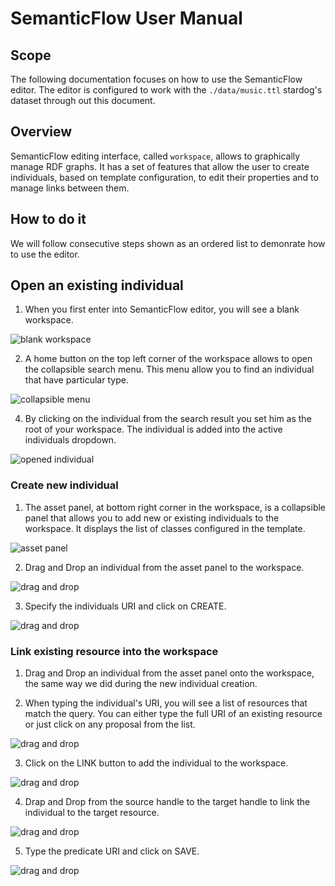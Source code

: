 # SemanticFlow User Manual

## Scope

The following documentation focuses on how to use the SemanticFlow editor. The editor is configured to work with the `./data/music.ttl` stardog's dataset through out this document.

## Overview

SemanticFlow editing interface, called `workspace`, allows to graphically manage RDF graphs. It has a set of features that allow the user to create individuals, based on template configuration, to edit their properties and to manage links between them.


## How to do it

We will follow consecutive steps shown as an ordered list to demonrate how to use the editor. 

## Open an existing individual

1. When you first enter into SemanticFlow editor, you will see a blank workspace. 

![blank workspace](./img/blank-workspace.PNG)

2. A home button on the top left corner of the workspace allows to open the collapsible search menu. This menu allow you to find an individual that have particular type. 

![collapsible menu](./img/collapsible-search-menu.PNG)

4. By clicking on the individual from the search result you set him as the root of your workspace. The individual is added into the active individuals dropdown. 

![opened individual](./img/workspace-open-individual.PNG)

### Create new individual

1. The asset panel, at bottom right corner in the workspace, is a collapsible panel that allows you to add new or existing individuals to the workspace. It displays the list of classes configured in the template.

![asset panel](./img/workspace-asset-panel.PNG)

2. Drag and Drop an individual from the asset panel to the workspace. 

![drag and drop](./img/workspace-drag-and-drop.PNG)

3. Specify the individuals URI and click on CREATE. 

![drag and drop](./img/workspace-created-individual.PNG)

### Link existing resource into the workspace

1. Drag and Drop an individual from the asset panel onto the workspace, the same way we did during the new individual creation.

2. When typing the individual's URI, you will see a list of resources that match the query. You can either type the full URI of an existing resource or just click on any proposal from the list.

![drag and drop](./img/workspace-link-individual-1.PNG)

3. Click on the LINK button to add the individual to the workspace.

![drag and drop](./img/workspace-link-individual-2.PNG)

4. Drap and Drop from the source handle to the target handle to link the individual to the target resource.

![drag and drop](./img/workspace-link-individual-3.PNG)

5. Type the predicate URI and click on SAVE. 

![drag and drop](./img/workspace-link-individual-4.PNG)









 

